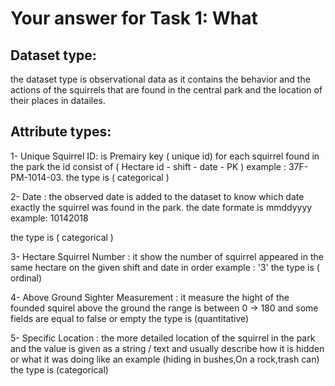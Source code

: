 # Your answer for Task 1: What

## Dataset type:
the dataset type is observational data as it contains the behavior and the actions of the squirrels
that are found in the central park and the location of their places in datailes. 

## Attribute types:

1- Unique Squirrel ID: is Premairy key ( unique id) for each squirrel found in the park 
   the id consist of ( Hectare id - shift - date - PK ) example : 37F-PM-1014-03.
the type is ( categorical ) 

2- Date : the observed date is added to the dataset to know which date exactly the squirrel 
          was found in the park. the date formate is mmddyyyy example: 10142018

the type is ( categorical ) 


3- Hectare Squirrel Number : it show the number of squirrel appeared in the same hectare 
                             on the given shift and date in order example : '3'
the type is ( ordinal) 

4- Above Ground Sighter Measurement : it measure the hight of the founded squirel above the ground 
                                      the range is between 0 -> 180 and some fields are equal to false or empty
the type is (quantitative)

5- Specific Location : the more detailed location of the squirrel in the park and the value is given as a string / text 
                       and usually describe how it is hidden or what it was doing 
                       like an example (hiding in bushes,On a rock,trash can)
the type is (categorical) 


               


            
